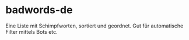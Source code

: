 # badwords-de
 Eine Liste mit Schimpfworten, sortiert und geordnet. Gut für automatische Filter mittels Bots etc.

